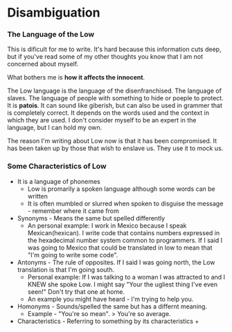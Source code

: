 # Disambiguation
### The Language of the Low  

This is dificult for me to write.  It's hard because this information cuts deep, but if you've read some of my other thoughts you know that I am not concerned about myself.  

What bothers me is __how it affects the innocent__.  

The Low language is the language of the disenfranchised.  The language of slaves.  The language of people with something to hide or poeple to protect. It is __patois__. It can sound like giberish, but can also be used in grammer that is completely correct.  It depends on the words used and the context in which they are used. I don't consider myself to be an expert in the language, but I can hold my own.  

The reason I'm writing about Low now is that it has been compromised.  It has been taken up by those that wish to enslave us. They use it to mock us. 

### Some  Characteristics of Low 
- It is a language of phonemes
    + Low is promarily a spoken language although some words can be written
    + It is often mumbled or slurred when spoken to disguise the message - remember where it came from
- Synonyms - Means the same but spelled differently
    + An personal example: I work in Mexico because I speak Mexican(hexican).  I write code that contains numbers expressed in the hexadecimal number system common to programmers. If I said I was going to Mexico that could be translated in low to mean that "I'm going to write some code".
- Antonyms - The rule of opposites. If I said I was going north, the Low translation is that I'm going south.
    + Personal example: If I was talking to a woman I was attracted to and I KNEW she spoke Low. I might say "Your the ugliest thing I've even seen!" Don't try that one at home.
    + An example you might have heard - I'm trying to help you. 
- Homonyms - Sounds/spelled the same but has a differnt meaning.
    + Example - "You're so mean". > You're so average.
- Characteristics - Referring to something by its characteristics
    +  



